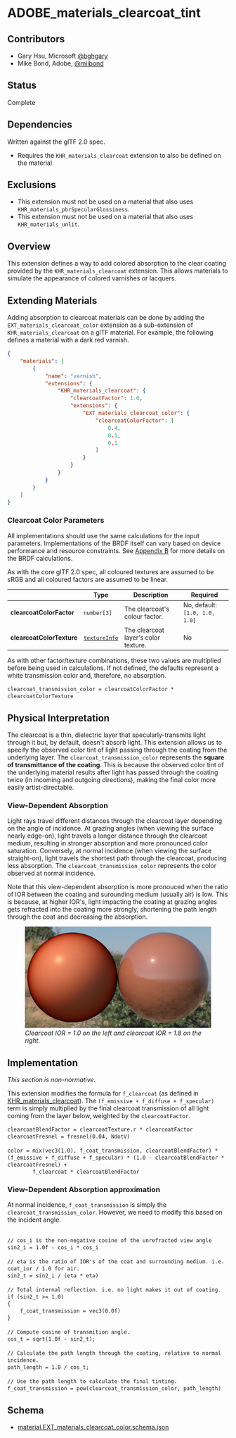 # ADOBE\_materials\_clearcoat\_tint

## Contributors

* Gary Hsu, Microsoft [@bghgary](https://twitter.com/bghgary)
* Mike Bond, Adobe, [@miibond](https://github.com/MiiBond)

## Status

Complete

## Dependencies

Written against the glTF 2.0 spec.
* Requires the `KHR_materials_clearcoat` extension to also be defined on the material

## Exclusions

* This extension must not be used on a material that also uses `KHR_materials_pbrSpecularGlossiness`.
* This extension must not be used on a material that also uses `KHR_materials_unlit`.

## Overview

This extension defines a way to add colored absorption to the clear coating provided by the `KHR_materials_clearcoat` extension. This allows materials to simulate the appearance of colored varnishes or lacquers.

## Extending Materials

Adding absorption to clearcoat materials can be done by adding the `EXT_materials_clearcoat_color` extension as a sub-extension of `KHR_materials_clearcoat` on a glTF material.  For example, the following defines a material with a dark red varnish.

```json
{
    "materials": [
        {
            "name": "varnish",
            "extensions": {
                "KHR_materials_clearcoat": {
                    "clearcoatFactor": 1.0,
                    "extensions": {
                        "EXT_materials_clearcoat_color": {
                            "clearcoatColorFactor": [
                                0.4,
                                0.1,
                                0.1
                            ]
                        }
                    }
                }
            }
        }
    ]
}
```

### Clearcoat Color Parameters

All implementations should use the same calculations for the input parameters. Implementations of the BRDF itself can vary based on device performance and resource constraints. See [Appendix B](https://registry.khronos.org/glTF/specs/2.0/glTF-2.0.html#appendix-b-brdf-implementation) for more details on the BRDF calculations.

As with the core glTF 2.0 spec, all coloured textures are assumed to be sRGB and all coloured factors are assumed to be linear.

|                                  | Type                                                                            | Description                            | Required             |
|----------------------------------|---------------------------------------------------------------------------------|----------------------------------------|----------------------|
|**clearcoatColorFactor**    | `number[3]`                                                                                       | The clearcoat's colour factor.  | No, default: `[1.0, 1.0, 1.0]`   |
|**clearcoatColorTexture**   | [`textureInfo`](https://registry.khronos.org/glTF/specs/2.0/glTF-2.0.html#reference-textureinfo)  | The clearcoat layer's color texture.  | No                               |

As with other factor/texture combinations, these two values are multiplied before being used in calculations. If not defined, the defaults represent a white transmission color and, therefore, no absorption.
```
clearcoat_transmission_color = clearcoatColorFactor * clearcoatColorTexture
```

## Physical Interpretation

The clearcoat is a thin, dielectric layer that specularly-transmits light through it but, by default, doesn't absorb light. This extension allows us to specify the observed color tint of light passing through the coating from the underlying layer. The `clearcoat_transmission_color` represents the **square of transmittance of the coating**. This is because the observed color tint of the underlying material results after light has passed through the coating twice (in incoming and outgoing directions), making the final color more easily artist-directable.

### View-Dependent Absorption

Light rays travel different distances through the clearcoat layer depending on the angle of incidence. At grazing angles (when viewing the surface nearly edge-on), light travels a longer distance through the clearcoat medium, resulting in stronger absorption and more pronounced color saturation. Conversely, at normal incidence (when viewing the surface straight-on), light travels the shortest path through the clearcoat, producing less absorption. The `clearcoat_transmission_color` represents the color observed at normal incidence.

Note that this view-dependent absorption is more pronouced when the ratio of IOR between the coating and surounding medium (usually air) is low. This is because, at higher IOR's, light impacting the coating at grazing angles gets refracted into the coating more strongly, shortening the path length through the coat and decreasing the absorption.

<figure>
<img src="./figures/ClearcoatIOR.png"/>
<figcaption><em>Clearcoat IOR = 1.0 on the left and clearcoat IOR = 1.8 on the right.</em>
</figcaption>
</figure>

## Implementation

*This section is non-normative.*

This extension modifies the formula for `f_clearcoat` (as defined in [KHR_materials_clearcoat](/extensions/2.0/Khronos/KHR_materials_clearcoat/README.md)). The `(f_emissive + f_diffuse + f_specular)` term is simply multiplied by the final clearcoat transmission of all light coming from the layer below, weighted by the `clearcoatFactor`.

```
clearcoatBlendFactor = clearcoatTexture.r * clearcoatFactor
clearcoatFresnel = fresnel(0.04, NdotV)

color = mix(vec3(1.0), f_coat_transmission, clearcoatBlendFactor) * (f_emissive + f_diffuse + f_specular) * (1.0 - clearcoatBlendFactor * clearcoatFresnel) +
        f_clearcoat * clearcoatBlendFactor
```

### View-Dependent Absorption approximation

At normal incidence, `f_coat_transmission` is simply the `clearcoat_transmission_color`. However, we need to modify this based on the incident angle.

```

// cos_i is the non-negative cosine of the unrefracted view angle
sin2_i = 1.0f - cos_i * cos_i 

// eta is the ratio of IOR's of the coat and surrounding medium. i.e. coat_ior / 1.0 for air.
sin2_t = sin2_i / (eta * eta)

// Total internal reflection. i.e. no light makes it out of coating.
if (sin2_t >= 1.0)
{
    f_coat_transmission = vec3(0.0f)
}

// Compute cosine of transmition angle.
cos_t = sqrt(1.0f - sin2_t);

// Calculate the path length through the coating, relative to normal incidence.
path_length = 1.0 / cos_t;

// Use the path length to calculate the final tinting.
f_coat_transmission = pow(clearcoat_transmission_color, path_length)
```

## Schema

- [material.EXT_materials_clearcoat_color.schema.json](schema/material.EXT_materials_clearcoat_color.schema.json)
 
